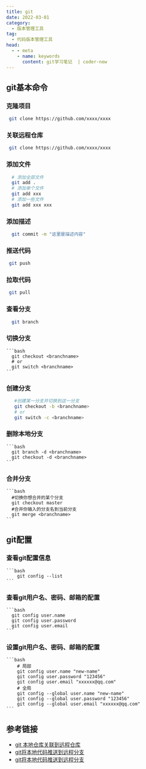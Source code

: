 ```yaml
---
title: git
date: 2022-03-01
category:
  - 版本管理工具
tag:
  - 代码版本管理工具
head:
  - - meta
    - name: keywords
      content: git学习笔记  | coder-new
---
```



## git基本命令

### 克隆项目
   ```bash
    git clone https://github.com/xxxx/xxxx 
   ```
### 关联远程仓库
   ```bash
    git clone https://github.com/xxxx/xxxx 
   ```
### 添加文件
  ```bash
    # 添加全部文件
    git add .
    # 添加单个文件
    git add xxx
    # 添加一些文件
    git add xxx xxx
  ```
### 添加描述
  ```bash
    git commit -m "这里是描述内容"
   ```
### 推送代码
  ```bash
   git push
  ```
### 拉取代码
   ```bash
    git pull
   ```
### 查看分支
  ```bash
    git branch
  ```
### 切换分支
    ```bash
      git checkout <branchname>
      # or
      git switch <branchname>
    ```
### 创建分支
   ```bash
      #创建某一分支并切换到这一分支
      git checkout -b <branchname>
      # or
      git switch -c <branchname>
   ```
###  删除本地分支
    ```bash
      git branch -d <branchname>
      git checkout -d <branchname>
    ```
###  合并分支
    ```bash
      #切换你想合并的某个分支
      git checkout master 
      #合并你输入的分支名到当前分支
      git merge <branchname> 
    ```

## git配置

### 查看git配置信息
    ```bash
        git config --list
    ```
### 查看git用户名、密码、邮箱的配置
    ```bash
      git config user.name
      git config user.password
      git config user.email
    ```
### 设置git用户名、密码、邮箱的配置
    ```bash
        # 局部
        git config user.name "new-name"
        git config user.password "123456"
        git config user.email "xxxxxx@qq.com"
        # 全局
        git config --global user.name "new-name"
        git config --global user.password "123456"
        git config --global user.email "xxxxxx@qq.com"
    ```
 

## 参考链接

- [git 本地仓库关联到远程仓库](https://blog.csdn.net/sinat_39049092/article/details/113417142)
- [git将本地代码推送到远程分支](https://blog.csdn.net/qq_26884501/article/details/108142928)
- [git将本地代码推送到远程分支](https://blog.csdn.net/qq_26884501/article/details/108142928)